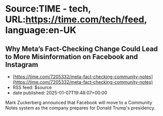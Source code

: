 # Source:TIME - tech, URL:https://time.com/tech/feed, language:en-UK

## Why Meta’s Fact-Checking Change Could Lead to More Misinformation on Facebook and Instagram
 - [https://time.com/7205332/meta-fact-checking-community-notes](https://time.com/7205332/meta-fact-checking-community-notes)
 - RSS feed: $source
 - date published: 2025-01-07T19:48:07+00:00

Mark Zuckerberg announced that Facebook will move to a Community Notes system as the company prepares for Donald Trump's presidency.

